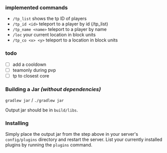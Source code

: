 ### implemented commands
* `/tp_list` shows the tp ID of players 
* `/tp_id <id>` teleport to a player by id (/tp_list)
* `/tp_name <name>` teleport to a player by name
* `/loc` your current location in block units
* `/tp_co <x> <y>` teleport to a location in block units

### todo
* [ ] add a cooldown
* [ ] teamonly during pvp
* [ ] tp to closest core

### Building a Jar *(without dependencies)*

`gradlew jar` / `./gradlew jar`

Output jar should be in `build/libs`.


### Installing

Simply place the output jar from the step above in your server's `config/plugins` directory and restart the server.
List your currently installed plugins by running the `plugins` command.
